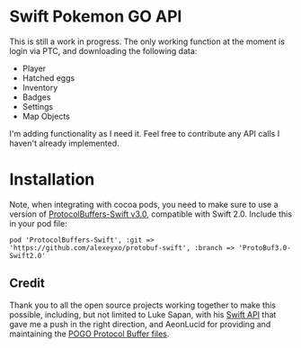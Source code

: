 # Swift Pokemon GO API

This is still a work in progress. The only working function at the moment is login via PTC, and downloading the following data:

- Player
- Hatched eggs
- Inventory
- Badges
- Settings
- Map Objects

I'm adding functionality as I need it. Feel free to contribute any API calls I haven't already implemented.

# Installation
Note, when integrating with cocoa pods, you need to make sure to use a version of [ProtocolBuffers-Swift v3.0](https://github.com/alexeyxo/protobuf-swift), compatible with Swift 2.0. Include this in your pod file:

```pod 'ProtocolBuffers-Swift', :git => 'https://github.com/alexeyxo/protobuf-swift', :branch => 'ProtoBuf3.0-Swift2.0'```

## Credit
Thank you to all the open source projects working together to make this possible, including, but not limited to Luke Sapan, with his  [Swift API](https://github.com/lsapan/pgoapi-swift)  that gave me a push in the right direction, and AeonLucid for providing and maintaining the [POGO Protocol Buffer files](https://github.com/AeonLucid/POGOProtos).
